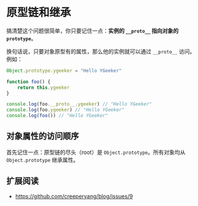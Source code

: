 # 原型链和继承

搞清楚这个问题很简单，你只要记住一点：**实例的 `__proto__` 指向对象的 `prototype`**。

换句话说，只要对象原型有的属性，那么他的实例就可以通过 `__proto__` 访问。例如：

```js
Object.prototype.ygeeker = "Hello YGeeker"

function foo() {
    return this.ygeeker
}

console.log(foo.__proto__.ygeeker) // "Hello YGeeker"
console.log(foo.ygeeker) // "Hello YGeeker"
console.log(foo()) // "Hello YGeeker"
```

## 对象属性的访问顺序

首先记住一点：原型链的尽头（root）是 `Object.prototype`。所有对象均从 `Object.prototype` 继承属性。

## 扩展阅读

* https://github.com/creeperyang/blog/issues/9

